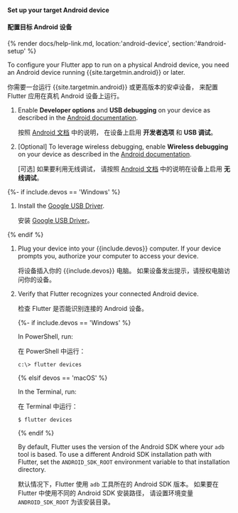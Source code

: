 #### Set up your target Android device

#### 配置目标 Android 设备

{% render docs/help-link.md, location:'android-device', section:'#android-setup' %}

To configure your Flutter app to run on a physical Android device,
you need an Android device running {{site.targetmin.android}} or later.

你需要一台运行 {{site.targetmin.android}} 或更高版本的安卓设备，
来配置 Flutter 应用在真机 Android 设备上运行。

1. Enable **Developer options** and **USB debugging** on your device
   as described in the
   [Android documentation]({{site.android-dev}}/studio/debug/dev-options).

   按照 [Android 文档]({{site.android-dev}}/studio/debug/dev-options) 
   中的说明，
   在设备上启用 **开发者选项** 和 **USB 调试**。

1. [Optional] To leverage wireless debugging,
   enable **Wireless debugging** on your device as described in the
   [Android documentation]({{site.android-dev}}/studio/run/device#wireless).

   [可选] 如果要利用无线调试，
   请按照 [Android 文档]({{site.android-dev}}/studio/run/device#wireless) 
   中的说明在设备上启用 **无线调试**。

{%- if include.devos == 'Windows' %}

1. Install the [Google USB Driver]({{site.android-dev}}/studio/run/win-usb).

   安装 [Google USB Driver]({{site.android-dev}}/studio/run/win-usb)。

{% endif %}

1. Plug your device into your {{include.devos}} computer.
   If your device prompts you, authorize your computer to access your device.

   将设备插入你的 {{include.devos}} 电脑。
   如果设备发出提示，请授权电脑访问你的设备。

1. Verify that Flutter recognizes your connected Android device.

   检查 Flutter 是否能识别连接的 Android 设备。

   {%- if include.devos == 'Windows' %}

   In PowerShell, run:

   在 PowerShell 中运行：

   ```console
   c:\> flutter devices
   ```

   {% elsif devos == 'macOS' %}

   In the Terminal, run:

   在 Terminal 中运行：

   ```console
   $ flutter devices
   ```

   {% endif %}

   By default, Flutter uses the version of the Android
   SDK where your `adb` tool is based.
   To use a different Android SDK installation path with Flutter,
   set the `ANDROID_SDK_ROOT` environment variable
   to that installation directory.

   默认情况下，Flutter 使用 `adb` 工具所在的 Android SDK 版本。
   如果要在 Flutter 中使用不同的 Android SDK 安装路径，
   请设置环境变量 `ANDROID_SDK_ROOT` 为该安装目录。
